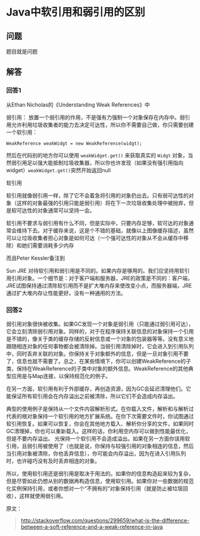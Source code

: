 # Java中软引用和弱引用的区别
## 问题
题目就是问题

## 解答
### 回答1
从Ethan Nicholas的《Understanding Weak References》中

弱引用：
放置一个弱引用的作用，不是强有力强制一个对象保存在内存中。弱引用允许利用垃圾收集者的能力去决定可达性，所以你不需要自己做，你只需要创建一个软引用：

    WeakReference weakWidgt = new WeakReference(widgt);

然后在代码别的地方你可以使用 `weakWidget.get()` 来获取真实的 `Widgt` 对象，当然弱引用足以强大能抵制垃圾收集器，所以你也许发现（如果没有强引用指向widget）`weakWidget.get()`突然开始返回null

软引用

软引用就像弱引用一样，除了它不会着急将引用的对象扔出去。只有弱可达性的对象（这样的对象最强的引用只能是弱引用）将在下一次垃圾收集处理中被抛弃，但是软可达性的对象通常可以坚持一会。

软引用不要求与弱引用有什么不同，但是实际中，只要内存足够，软可达的对象通常会维持下去。对于缓存来说，这是个不错的基础，就像以上图像缓存描述，虽然可以让垃圾收集者担心对象是如何可达（一个强可达性的对象从不会从缓存中移除）和她们需要消耗多少内存

而且Peter Kessler备注到

Sun JRE 对待软引用和弱引用是不同的。如果内存是够用的。我们应坚持用软引用引用对象。一个细节是：对于客户端和服务器，JRE的政策是不同的：客户端，JRE试图保持通过清除软引用而不是扩大堆内存来使改变小点，而服务器端，JRE通过扩大堆内存让性能更好。没有一种通用的方法。

### 回答2
弱引用对象很快被收集。如果GC发现一个对象是弱引用（只能通过弱引用可达），它会立刻清除弱引用对象。同样的，对于在程序保持关联信息的对象保持一个引用是不错的，像关于类的缓存存储的反射信息或一个对象的包装器等等。没有意义地跟随相连对象的任何事物都会被清除掉。当弱引用清除掉时，它会进入到引用队列中，同时丢弃关联的对象。你保持关于对象额外的信息，但是一旦对象引用不要了，信息也就不需要了。总之，在某些情境下，你可以创建WeakReference的子类，保持在WeakReference的子类中对象的额外信息。WeakReference的其他典型应用是与Map连接，以保持规范化的例子。

在另一方面，软引用有利于外部缓存，再创造资源，因为GC会延迟清理他们。它能保证所有软引用会在内存溢出之前被清除，所以它们不会造成内存溢出。

典型的使用例子是保持从一个文件内容解析形式。在你载入文件，解析和与解析过代表的根对象保持一个软引用的地方扩展系统。在你下次需要文件时，你试图通过软引用恢复。如果可以恢复，你会在其他地方载入、解析你分享的文件，如果同时GC清理掉，你也可以重新载入。这样的话，你利用空内存可以做到性能最优化，但是不要内存溢出。
光保持一个软引用不会造成溢出。如果在另一方面你误用软引用，且弱引用被使用了（也就是说，你保持与较强引用的对象相连的信息，然后当引用对象被清除，你也丢弃信息），你可能会内存溢出，因为在进入引用队列时，也许碰巧没有及时丢弃相连的对象。

所以，使用软引用还是弱引用是取决于用法的。如果你的信息构造起来较为复杂，但是尽管如此仍想从别的数据再构造信息，使用软引用。如果你对一些数据的规范化实例保持引用，或者你想对一个“不拥有的”对象保持引用（就是防止被垃圾回收），这样就使用弱引用。


原文：
> http://stackoverflow.com/questions/299659/what-is-the-difference-between-a-soft-reference-and-a-weak-reference-in-java